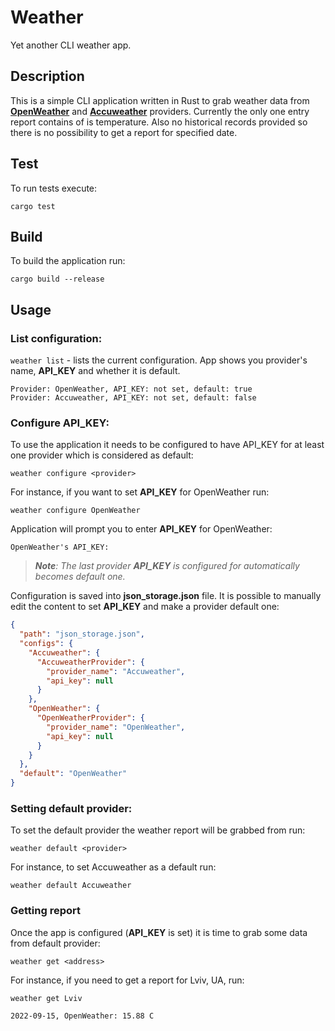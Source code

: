 # Weather
Yet another CLI weather app.

## Description

This is a simple CLI application written in Rust to grab weather data from  [**OpenWeather**](https://openweathermap.org)  and [**Accuweather**](https://developer.accuweather.com) 
providers. Currently the only one entry report contains of is temperature. Also no historical records provided so there is no possibility to get a report for specified date.


## Test

To run tests execute: 
```
cargo test
```

## Build

To build the application run:
```
cargo build --release
```

## Usage


### List configuration:

`weather list` - lists the current configuration. App shows you provider's name, **API_KEY** and whether it is default.

```
Provider: OpenWeather, API_KEY: not set, default: true
Provider: Accuweather, API_KEY: not set, default: false

```
### Configure API_KEY:


To use the application it needs to be configured to have API_KEY for at least one provider which is considered as default: 

`weather configure <provider>`

For instance, if you want to set **API_KEY** for OpenWeather run:

`weather configure OpenWeather`

Application will prompt you to enter **API_KEY** for OpenWeather:
```
OpenWeather's API_KEY:
````
>***Note**: The last provider **API_KEY** is configured for automatically becomes default one.*

Configuration is saved into **json_storage.json** file. It is possible to manually edit the content to set **API_KEY** and make a provider default one:

```json
{
  "path": "json_storage.json",
  "configs": {
    "Accuweather": {
      "AccuweatherProvider": {
        "provider_name": "Accuweather",
        "api_key": null
      }
    },
    "OpenWeather": {
      "OpenWeatherProvider": {
        "provider_name": "OpenWeather",
        "api_key": null
      }
    }
  },
  "default": "OpenWeather"
}

```



### Setting default provider:

To set the default provider the weather report will be grabbed from run:

`weather default <provider>`

For instance, to set Accuweather as a default run:

`weather default Accuweather`

### Getting report


Once the app is configured (**API_KEY** is set) it is time to grab some data from default provider:

`weather get <address>`

For instance, if you need to get a report for Lviv, UA, run:

`weather get Lviv`

```
2022-09-15, OpenWeather: 15.88 C
```
